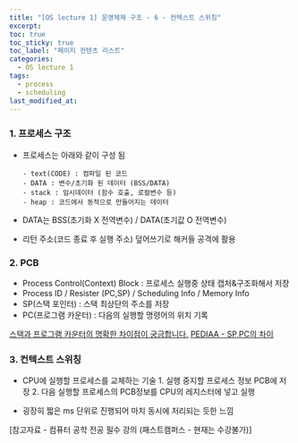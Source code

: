 ```yaml
---
title: "[OS lecture 1] 운영체제 구조 - 6 - 컨텍스트 스위칭"
excerpt:
toc: true
toc_sticky: true
toc_label: "페이지 컨텐츠 리스트"
categories:
  - OS lecture 1
tags:
  - process
  - scheduling
last_modified_at:
---
```


### **1. 프로세스 구조**

- 프로세스는 아래와 같이 구성 됨

      - text(CODE) : 컴파일 된 코드
      - DATA : 변수/초기화 된 데이터 (BSS/DATA)
      - stack : 임시데이터 (함수 호출, 로컬변수 등)
      - heap : 코드에서 동적으로 만들어지는 데이터

- DATA는 BSS(초기화 X 전역변수) / DATA(초기값 O 전역변수)
- 리턴 주소(코드 종료 후 실행 주소) 덮어쓰기로 해커들 공격에 활용

### **2. PCB**

- Process Control(Context) Block : 프로세스 실행중 상태 캡처&구조화해서 저장
- Process ID / Resister (PC,SP) / Scheduling Info / Memory Info
- SP(스택 포인터) : 스택 최상단의 주소를 저장
- PC(프로그램 카운터) : 다음의 실행할 명령어의 위치 기록

[스택과 프로그램 카운터의 명확한 차이점이 궁금합니다.](https://okky.kr/article/622475)
[PEDIAA - SP,PC의 차이](https://pediaa.com/what-is-the-difference-between-stack-pointer-and-program-counter/)

### **3. 컨텍스트 스위칭**

- CPU에 실행할 프로세스를 교체하는 기술 1. 실행 중지할 프로세스 정보 PCB에 저장 2. 다음 실행할 프로세스의 PCB정보를 CPU의 레지스터에 넣고 실행

- 굉장히 짧은 ms 단위로 진행되어 마치 동시에 처리되는 듯한 느낌

[참고자료 - 컴퓨터 공학 전공 필수 강의 (패스트캠퍼스 - 현재는 수강불가)]
